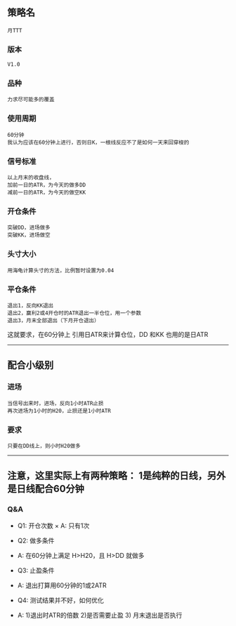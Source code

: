 ﻿## 策略名
    月TTT
### 版本
    V1.0
### 品种
    力求尽可能多的覆盖
### 使用周期
    60分钟
    我认为应该在60分钟上进行，否则日K，一根线反应不了是如何一天来回穿梭的
### 信号标准
    以上月末的收盘线，
    加前一日的ATR，为今天的做多DD
    减前一日的ATR，为今天的做空KK
### 开仓条件
    突破DD，进场做多
    突破KK，进场做空
### 头寸大小
    用海龟计算头寸的方法，比例暂时设置为0.04
### 平仓条件
    退出1，反向KK退出
    退出2，赢利2或4开仓时的ATR退出一半仓位，用一个参数
    退出3，月末全部退出（下月开仓退出）
    
这就要求，在60分钟上
引用日ATR来计算仓位，DD 和KK 也用的是日ATR

------
## 配合小级别
### 进场
    当信号出来时，进场，反向1小时ATR止损
    再次进场为1小时的H20，止损还是1小时ATR
    
### 要求
    只要在DD线上，则小时H20做多

-----
注意，这里实际上有两种策略：
1是纯粹的日线，另外是日线配合60分钟
-----
### Q&A
* Q1: 开仓次数
×  A: 只有1次

* Q2: 做多条件
*  A: 在60分钟上满足 H>H20，且  H>DD 就做多

* Q3: 止盈条件
*  A: 退出打算用60分钟的1或2ATR 

* Q4: 测试结果并不好，如何优化
*  A: 1)退出时ATR的倍数  2)是否需要止盈 3) 月末退出是否执行 




